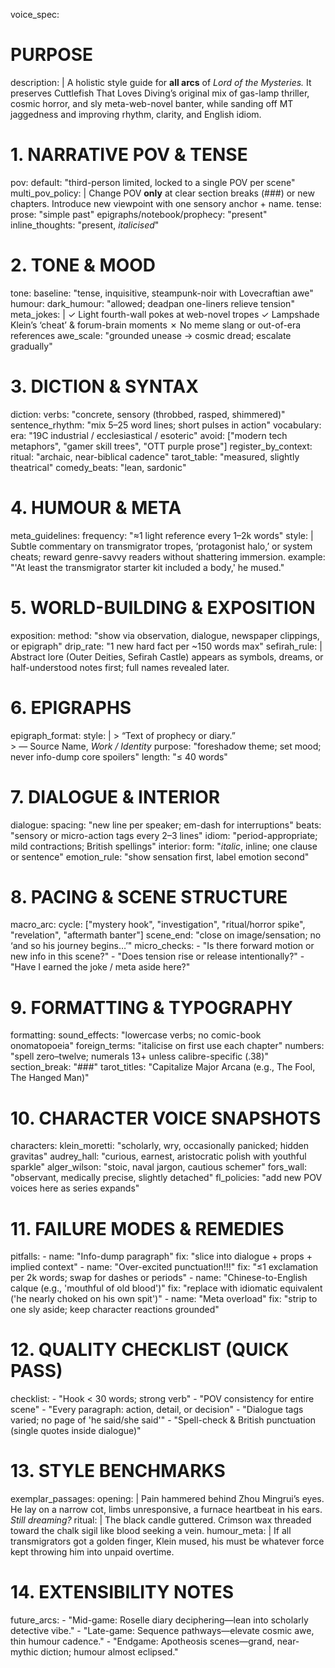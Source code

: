 voice_spec:
  # PURPOSE
  description: |
    A holistic style guide for **all arcs** of *Lord of the Mysteries.*
    It preserves Cuttlefish That Loves Diving’s original mix of
    gas-lamp thriller, cosmic horror, and sly meta-web-novel banter,
    while sanding off MT jaggedness and improving rhythm, clarity, and
    English idiom.

  # 1. NARRATIVE POV & TENSE
  pov:
    default: "third-person limited, locked to a single POV per scene"
    multi_pov_policy: |
      Change POV **only** at clear section breaks (###) or new chapters.
      Introduce new viewpoint with one sensory anchor + name.
    tense:
      prose: "simple past"
      epigraphs/notebook/prophecy: "present"
      inline_thoughts: "present, *italicised*"

  # 2. TONE & MOOD
  tone:
    baseline: "tense, inquisitive, steampunk-noir with Lovecraftian awe"
    humour:
      dark_humour: "allowed; deadpan one-liners relieve tension"
      meta_jokes: |
        ✓ Light fourth-wall pokes at web-novel tropes
        ✓ Lampshade Klein’s ‘cheat’ & forum-brain moments
        ✗ No meme slang or out-of-era references
    awe_scale: "grounded unease → cosmic dread; escalate gradually"

  # 3. DICTION & SYNTAX
  diction:
    verbs: "concrete, sensory (throbbed, rasped, shimmered)"
    sentence_rhythm: "mix 5–25 word lines; short pulses in action"
    vocabulary:
      era: "19C industrial / ecclesiastical / esoteric"
      avoid: ["modern tech metaphors", "gamer skill trees", "OTT purple prose"]
    register_by_context:
      ritual: "archaic, near-biblical cadence"
      tarot_table: "measured, slightly theatrical"
      comedy_beats: "lean, sardonic"

  # 4. HUMOUR & META
  meta_guidelines:
    frequency: "≈1 light reference every 1–2k words"
    style: |
      Subtle commentary on transmigrator tropes, ‘protagonist halo,’ or
      system cheats; reward genre-savvy readers without shattering immersion.
    example: "'At least the transmigrator starter kit included a body,' he mused."

  # 5. WORLD-BUILDING & EXPOSITION
  exposition:
    method: "show via observation, dialogue, newspaper clippings, or epigraph"
    drip_rate: "1 new hard fact per ~150 words max"
    sefirah_rule: |
      Abstract lore (Outer Deities, Sefirah Castle) appears as symbols,
      dreams, or half-understood notes first; full names revealed later.

  # 6. EPIGRAPHS
  epigraph_format:
    style: |
      > “Text of prophecy or diary.”  
      > — Source Name, *Work / Identity*
    purpose: "foreshadow theme; set mood; never info-dump core spoilers"
    length: "≤ 40 words"

  # 7. DIALOGUE & INTERIOR
  dialogue:
    spacing: "new line per speaker; em-dash for interruptions"
    beats: "sensory or micro-action tags every 2–3 lines"
    idiom: "period-appropriate; mild contractions; British spellings"
  interior:
    form: "*italic*, inline; one clause or sentence"
    emotion_rule: "show sensation first, label emotion second"

  # 8. PACING & SCENE STRUCTURE
  macro_arc:
    cycle: ["mystery hook", "investigation", "ritual/horror spike",
            "revelation", "aftermath banter"]
    scene_end: "close on image/sensation; no ‘and so his journey begins…’"
  micro_checks:
    - "Is there forward motion or new info in this scene?"
    - "Does tension rise or release intentionally?"
    - "Have I earned the joke / meta aside here?"

  # 9. FORMATTING & TYPOGRAPHY
  formatting:
    sound_effects: "lowercase verbs; no comic-book onomatopoeia"
    foreign_terms: "italicise on first use each chapter"
    numbers: "spell zero–twelve; numerals 13+ unless calibre-specific (.38)"
    section_break: "###"
    tarot_titles: "Capitalize Major Arcana (e.g., The Fool, The Hanged Man)"

  # 10. CHARACTER VOICE SNAPSHOTS
  characters:
    klein_moretti: "scholarly, wry, occasionally panicked; hidden gravitas"
    audrey_hall: "curious, earnest, aristocratic polish with youthful sparkle"
    alger_wilson: "stoic, naval jargon, cautious schemer"
    fors_wall: "observant, medically precise, slightly detached"
    fl_policies: "add new POV voices here as series expands"

  # 11. FAILURE MODES & REMEDIES
  pitfalls:
    - name: "Info-dump paragraph"
      fix: "slice into dialogue + props + implied context"
    - name: "Over-excited punctuation!!!"
      fix: "≤1 exclamation per 2k words; swap for dashes or periods"
    - name: "Chinese-to-English calque (e.g., 'mouthful of old blood')"
      fix: "replace with idiomatic equivalent ('he nearly choked on his own spit')"
    - name: "Meta overload"
      fix: "strip to one sly aside; keep character reactions grounded"

  # 12. QUALITY CHECKLIST (QUICK PASS)
  checklist:
    - "Hook < 30 words; strong verb"
    - "POV consistency for entire scene"
    - "Every paragraph: action, detail, or decision"
    - "Dialogue tags varied; no page of 'he said/she said'"
    - "Spell-check & British punctuation (single quotes inside dialogue)"

  # 13. STYLE BENCHMARKS
  exemplar_passages:
    opening: |
      Pain hammered behind Zhou Mingrui’s eyes. He lay on a narrow cot,
      limbs unresponsive, a furnace heartbeat in his ears. *Still dreaming?*
    ritual: |
      The black candle guttered. Crimson wax threaded toward the chalk
      sigil like blood seeking a vein.
    humour_meta: |
      If all transmigrators got a golden finger, Klein mused, his must be
      whatever force kept throwing him into unpaid overtime.

  # 14. EXTENSIBILITY NOTES
  future_arcs:
    - "Mid-game: Roselle diary deciphering—lean into scholarly detective vibe."
    - "Late-game: Sequence pathways—elevate cosmic awe, thin humour cadence."
    - "Endgame: Apotheosis scenes—grand, near-mythic diction; humour almost eclipsed."
